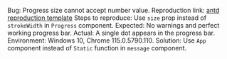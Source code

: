 Bug: Progress size cannot accept number value. Reproduction link: [antd reproduction template](https://codesandbox.io/s/antd-reproduction-template-forked-s3lw9m?file=/index.js) Steps to reproduce: Use `size` prop instead of `strokeWidth` in `Progress` component. Expected: No warnings and perfect working progress bar. Actual: A single dot appears in the progress bar. Environment: Windows 10, Chrome 115.0.5790.110. Solution: Use `App` component instead of `Static` function in `message` component.
